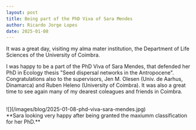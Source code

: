 ```yaml
---
layout: post
title: Being part of the PhD Viva of Sara Mendes
author: Ricardo Jorge Lopes
date: 2025-01-08
---
```


It was a great day, visiting my alma mater institution, the Department of Life Sciences of the University of Coimbra. 

I was happy to be a part of the PhD Viva of Sara Mendes, that defended her PhD in Ecology thesis "Seed dispersal networks in the Antropocene". Congratulations also to the supervisors, Jen M. Olesen (Univ. de Aarhus, Dinamarca) and Ruben Heleno (University of Coimbra). It was also a great time to see again many of my dearest coleagues and friends in Coimbra.

<br>
![](/images/blog/2025-01-08-phd-viva-sara-mendes.jpg)
<br>
**Sara looking very happy after being granted the maxiumm classification for her PhD.**

